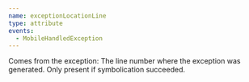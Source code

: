 ```yaml
---
name: exceptionLocationLine
type: attribute
events:
  - MobileHandledException
---
```


Comes from the exception: The line number where the exception was generated. Only present if symbolication succeeded. 